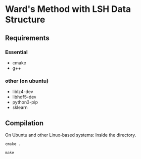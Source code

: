# Ward's Method with LSH Data Structure

## Requirements
### Essential
  * cmake
  * g++
### other (on ubuntu)
 * liblz4-dev
 * libhdf5-dev
 * python3-pip
 * sklearn

## Compilation
On Ubuntu and other Linux-based systems:
Inside the directory.

 `cmake .`

 `make`
